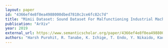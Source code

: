 ```yaml
---
layout: paper
id: "4366ef4e8f0ea4988000dbed7810c2ce6fc82c7d"
title: "Mimii Dataset: Sound Dataset For Malfunctioning Industrial Machine Investigation And Inspection"
publication: "ArXiv"
year: 2019
external_url: https://www.semanticscholar.org/paper/4366ef4e8f0ea4988000dbed7810c2ce6fc82c7d
authors: "Harsh Purohit, R. Tanabe, K. Ichige, T. Endo, Y. Nikaido, Kaori Suefusa, Y. Kawaguchi"
---
```

